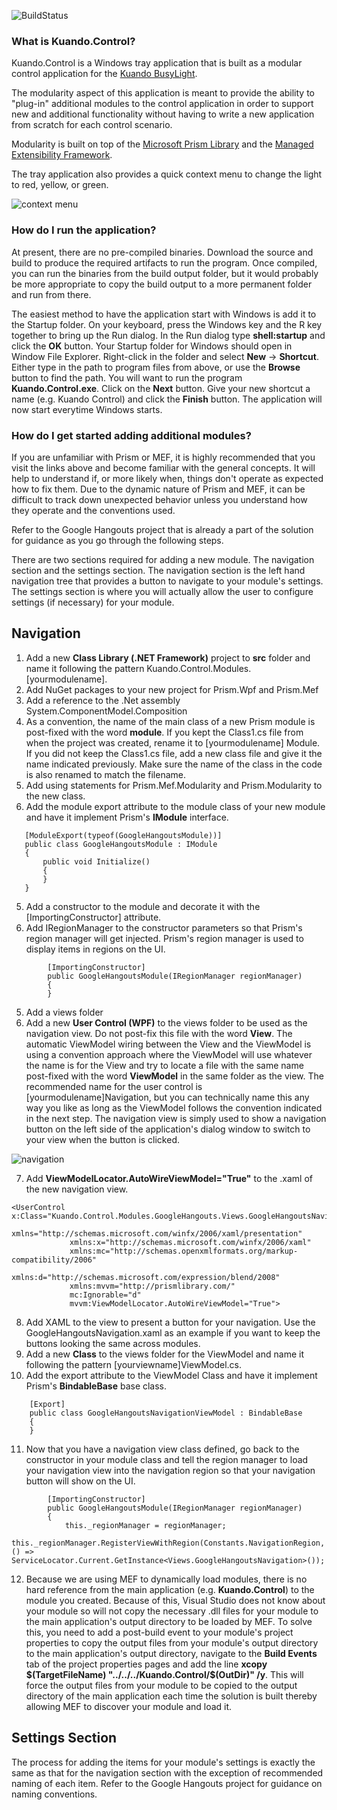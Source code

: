 ![BuildStatus](http://brightwavepartners.com:8080/job/brightwavepartners/job/Kuando.Control/job/master/badge/icon)

### What is Kuando.Control?

Kuando.Control is a Windows tray application that is built as a modular control application for the [Kuando BusyLight](http://www.plenom.com/products/kuando-busylight-uc-for-skype4b-lync-cisco-jabber-more/).

The modularity aspect of this application is meant to provide the ability to "plug-in" additional modules to the control application in order to support new and additional functionality without having
to write a new application from scratch for each control scenario.

Modularity is built on top of the [Microsoft Prism Library](https://msdn.microsoft.com/en-us/library/gg406140.aspx) and the [Managed Extensibility Framework](https://docs.microsoft.com/en-us/dotnet/framework/mef/).

The tray application also provides a quick context menu to change the light to red, yellow, or green.

<img src="https://brightwavepartners.blob.core.windows.net/kuando-control/contextmenu.png" alt="context menu">

### How do I run the application?

At present, there are no pre-compiled binaries. Download the source and build to produce the required artifacts to run the program. Once compiled, you can run the binaries from the build output folder,
but it would probably be more appropriate to copy the build output to a more permanent folder and run from there.

The easiest method to have the application start with Windows is add it to the Startup folder. On your keyboard, press the Windows key and the R key together to bring up the Run dialog. In the Run dialog
type **shell:startup** and click the **OK** button. Your Startup folder for Windows should open in Window File Explorer. Right-click in the folder and select **New** -> **Shortcut**. Either type in the
path to program files from above, or use the **Browse** button to find the path. You will want to run the program **Kuando.Control.exe**. Click on the **Next** button. Give your new shortcut a name
(e.g. Kuando Control) and click the **Finish** button. The application will now start everytime Windows starts.

### How do I get started adding additional modules?

If you are unfamiliar with Prism or MEF, it is highly recommended that you visit the links above and become familiar with the general concepts. It will help to understand if, or more likely when, things
don't operate as expected how to fix them. Due to the dynamic nature of Prism and MEF, it can be difficult to track down unexpected behavior unless you understand how they operate and the conventions used.

Refer to the Google Hangouts project that is already a part of the solution for guidance as you go through the following steps.

There are two sections required for adding a new module. The navigation section and the settings section. The navigation section is the left hand navigation tree that provides a button to navigate to your module's settings. The settings section is where you will actually allow the user to configure settings (if necessary) for your module.

## Navigation
1. Add a new **Class Library (.NET Framework)** project to **src** folder and name it following the pattern Kuando.Control.Modules.[yourmodulename].
2. Add NuGet packages to your new project for Prism.Wpf and Prism.Mef
3. Add a reference to the .Net assembly System.ComponentModel.Composition
4. As a convention, the name of the main class of a new Prism module is post-fixed with the word **module**. If you kept the Class1.cs file from when the project was created, rename it to [yourmodulename] Module. If you did not keep the Class1.cs file, add a new class file and give it the name indicated previously. Make sure the name of the class in the code is also renamed to match the filename.
5. Add using statements for Prism.Mef.Modularity and Prism.Modularity to the new class.
4. Add the module export attribute to the module class of your new module and have it implement Prism's **IModule** interface.

```
   [ModuleExport(typeof(GoogleHangoutsModule))]
   public class GoogleHangoutsModule : IModule
   {
       public void Initialize()
       {
       }
   }
```

5. Add a constructor to the module and decorate it with the [ImportingConstructor] attribute.
6. Add IRegionManager to the constructor parameters so that Prism's region manager will get injected. Prism's region manager is used to display items in regions on the UI.

```
        [ImportingConstructor]
        public GoogleHangoutsModule(IRegionManager regionManager)
        {
        }
```

5. Add a views folder
6. Add a new **User Control (WPF)** to the views folder to be used as the navigation view. Do not post-fix this file with the word **View**. The automatic ViewModel wiring between the View and the ViewModel is using a convention approach where the ViewModel will use whatever the name is for the View and try to locate a file with the same name post-fixed with the word **ViewModel** in the same folder as the view. The recommended name for the user control is [yourmodulename]Navigation, but you can technically name this any way you like as long as the ViewModel follows the convention indicated in the next step. The navigation view is simply used to show a navigation button on the left side of the application's dialog window to switch to your view when the button is clicked.

<img src="https://brightwavepartners.blob.core.windows.net/kuando-control/navigation.png" alt="navigation">

7. Add **ViewModelLocator.AutoWireViewModel="True"** to the .xaml of the new navigation view.

```
<UserControl x:Class="Kuando.Control.Modules.GoogleHangouts.Views.GoogleHangoutsNavigation"
             xmlns="http://schemas.microsoft.com/winfx/2006/xaml/presentation"
             xmlns:x="http://schemas.microsoft.com/winfx/2006/xaml"
             xmlns:mc="http://schemas.openxmlformats.org/markup-compatibility/2006" 
             xmlns:d="http://schemas.microsoft.com/expression/blend/2008" 
             xmlns:mvvm="http://prismlibrary.com/"
             mc:Ignorable="d" 
             mvvm:ViewModelLocator.AutoWireViewModel="True">
```

8. Add XAML to the view to present a button for your navigation. Use the GoogleHangoutsNavigation.xaml as an example if you want to keep the buttons looking the same across modules.
9. Add a new **Class** to the views folder for the ViewModel and name it following the pattern [yourviewname]ViewModel.cs.
10. Add the export attribute to the ViewModel Class and have it implement Prism's **BindableBase** base class.
```
    [Export]
    public class GoogleHangoutsNavigationViewModel : BindableBase
    {
    }
```
11. Now that you have a navigation view class defined, go back to the constructor in your module class and tell the region manager to load your navigation view into the navigation region so that your navigation button will show on the UI.

```
        [ImportingConstructor]
        public GoogleHangoutsModule(IRegionManager regionManager)
        {
            this._regionManager = regionManager;
            this._regionManager.RegisterViewWithRegion(Constants.NavigationRegion, () => ServiceLocator.Current.GetInstance<Views.GoogleHangoutsNavigation>());
```

12. Because we are using MEF to dynamically load modules, there is no hard reference from the main application (e.g. **Kuando.Control**) to the module you created. Because of this, Visual Studio does not know about your module so will not copy the necessary .dll files for your module to the main application's output directory to be loaded by MEF. To solve this, you need to add a post-build event to your module's project properties to copy the output files from your module's output directory to the main application's output directory, navigate to the **Build Events** tab of the project properties pages and add the line **xcopy $(TargetFileName) "../../../Kuando.Control/$(OutDir)" /y**. This will force the output files from your module to be copied to the output directory of the main application each time the solution is built thereby allowing MEF to discover your module and load it.

## Settings Section

The process for adding the items for your module's settings is exactly the same as that for the navigation section with the exception of recommended naming of each item. Refer to the Google Hangouts project for guidance on naming conventions.
